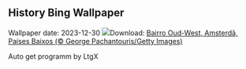 ## History Bing Wallpaper
Wallpaper date: 2023-12-30
![](https://www.bing.com/th?id=OHR.BlueAmsterdam_PT-BR8827173847_UHD.jpg&w=1000)Download: [Bairro Oud-West, Amsterdã, Países Baixos  (© George Pachantouris/Getty Images)](https://www.bing.com/th?id=OHR.BlueAmsterdam_PT-BR8827173847_UHD.jpg)

Auto get programm by LtgX
